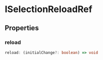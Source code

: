 # ISelectionReloadRef

## Properties

### reload

```ts
reload: (initialChange?: boolean) => void
```
